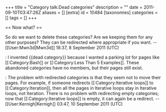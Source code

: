 +++
title = "Category talk:Dead categories"
description = ""
date = 2011-09-10T03:47:26Z
aliases = []
[extra]
id = 10484
[taxonomies]
categories = []
tags = []
+++

== Now what? ==

So do we want to delete these categories? Are we keeping them for any other purposes? They can be redirected where appropriate if you want. --[[User:Mwn3d|Mwn3d]] 18:37, 8 September 2011 (UTC)

: I invented <nowiki>{{dead category}}</nowiki> because I wanted a parking lot for pages like [[:Category:Bash]] or [[:Category:Less Than 5 Examples]]. These abandoned categories have no members, but their pages still exist.

: The problem with redirected categories is that they seem not to move their pages. For example, if someone redirects [[:Category:Iterative loops]] to [[:Category:Iteration]], then all the pages in Iterative loops stay in Iterative loops, not Iteration. There is no problem with redirecting empty categories; now that [[:Category:Iterative loops]] is empty, it can again be a redirect. --[[User:Kernigh|Kernigh]] 03:47, 10 September 2011 (UTC)
